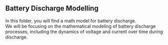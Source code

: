 ## Battery Discharge Modelling
In this folder, you will find a math model for battery discharge. <br>
We will be focusing on the mathematical modeling of battery discharge processes, including the dynamics of voltage and current over time during discharge.